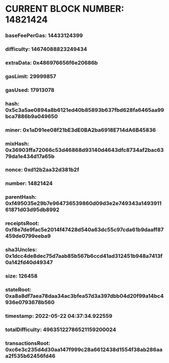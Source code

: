 # CURRENT BLOCK NUMBER: 14821424

### baseFeePerGas: 14433124399
### difficulty: 14674088823249434
### extraData: 0x486976656f6e20686b
### gasLimit: 29999857
### gasUsed: 17913078
### hash: 0x5c3a5ae0894a8b6121ed40b85893b637fbd628fa6465aa99bca7886b9a049650
### miner: 0x1aD91ee08f21bE3dE0BA2ba6918E714dA6B45836
### mixHash: 0x36903ffa72066c53d46868d93140d4643dfc8734af2bac6379da1e434d17a65b
### nonce: 0xd12b2aa32d381b2f
### number: 14821424
### parentHash: 0xf495035e29b7e964736539860d09d3e2e749343a149391161871d03d95db8992
### receiptsRoot: 0xf8e7de9fac5e2014f47428d540a63dc55c97cda61b9daaff87459de0799eeba9
### sha3Uncles: 0x1dcc4de8dec75d7aab85b567b6ccd41ad312451b948a7413f0a142fd40d49347
### size: 126458
### stateRoot: 0xa8a8df7aea78daa34ac3bfea57d3a397dbb04d20f99a14bc4936e0793678b560
### timestamp: 2022-05-22 04:37:34.922559
### totalDifficulty: 49635122786521159200024
### transactionsRoot: 0xc6e3c235d4d30aa147f999c28a6612438d1554f38ab286aaa2f535b62456fd46
